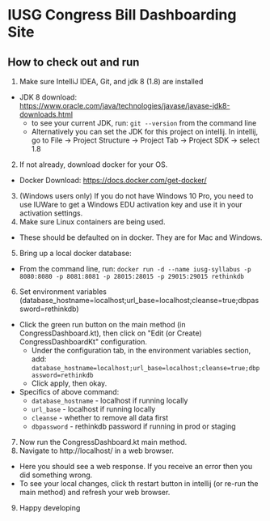 # IUSG Congress Bill Dashboarding Site

## How to check out and run
1. Make sure IntelliJ IDEA, Git, and jdk 8 (1.8) are installed
  - JDK 8 download: https://www.oracle.com/java/technologies/javase/javase-jdk8-downloads.html
    - to see your current JDK, run: `git --version` from the command line
    - Alternatively you can set the JDK for this project on intellij. In intellij, go to File -> Project Structure -> Project Tab -> Project SDK -> select 1.8
2. If not already, download docker for your OS.
  - Docker Download: https://docs.docker.com/get-docker/
3. (Windows users only) If you do not have Windows 10 Pro, you need to use IUWare to get a Windows EDU activation key and use it in your activation settings.
4. Make sure Linux containers are being used.
  - These should be defaulted on in docker. They are for Mac and Windows.
5. Bring up a local docker database:
  - From the command line, run: `docker run -d --name iusg-syllabus -p 8080:8080 -p 8081:8081 -p 28015:28015 -p 29015:29015 rethinkdb`
6. Set environment variables (database_hostname=localhost;url_base=localhost;cleanse=true;dbpassword=rethinkdb)
  - Click the green run button on the main method (in CongressDashboard.kt), then click on "Edit (or Create) CongressDashboardKt" configuration.
    - Under the configuration tab, in the environment variables section, add: `database_hostname=localhost;url_base=localhost;cleanse=true;dbpassword=rethinkdb`
    - Click apply, then okay.
  - Specifics of above command:
    - `database_hostname` - localhost if running locally
    - `url_base` - localhost if running locally
    - `cleanse` - whether to remove all data first
    - `dbpassword` - rethinkdb password if running in prod or staging
7. Now run the CongressDashboard.kt main method.
8. Navigate to http://localhost/ in a web browser.
  - Here you should see a web response. If you receive an error then you did something wrong.
  - To see your local changes, click th restart button in intellij (or re-run the main method) and refresh your web browser.
9. Happy developing
